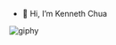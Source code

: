 - 👋 Hi, I’m Kenneth Chua

![giphy](https://github.com/KennethChuaPS/KennethChuaPS/assets/142898065/51508d5b-2227-4567-93eb-bf7ab22ede75)
